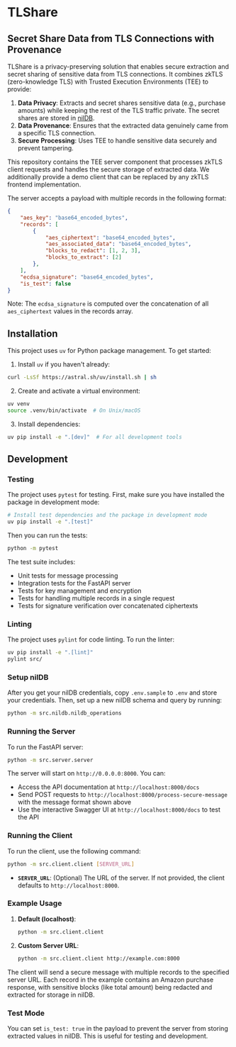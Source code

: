 # TLShare
## Secret Share Data from TLS Connections with Provenance

TLShare is a privacy-preserving solution that enables secure extraction and secret sharing of sensitive data from TLS connections.
It combines zkTLS (zero-knowledge TLS) with Trusted Execution Environments (TEE) to provide:
1. **Data Privacy**: Extracts and secret shares sensitive data (e.g., purchase amounts) while keeping the rest of the TLS traffic private. The secret shares are stored in [nilDB](https://docs.nillion.com/build/secret-vault).
2. **Data Provenance**: Ensures that the extracted data genuinely came from a specific TLS connection.
3. **Secure Processing**: Uses TEE to handle sensitive data securely and prevent tampering.

This repository contains the TEE server component that processes zkTLS client requests and handles the secure storage of extracted data.
We additionally provide a demo client that can be replaced by any zkTLS frontend implementation.

The server accepts a payload with multiple records in the following format:
```json
{
    "aes_key": "base64_encoded_bytes",
    "records": [
        {
            "aes_ciphertext": "base64_encoded_bytes",
            "aes_associated_data": "base64_encoded_bytes",
            "blocks_to_redact": [1, 2, 3],
            "blocks_to_extract": [2]
        },
    ],
    "ecdsa_signature": "base64_encoded_bytes",
    "is_test": false
}
```

Note: The `ecdsa_signature` is computed over the concatenation of all `aes_ciphertext` values in the records array.

## Installation

This project uses `uv` for Python package management. To get started:

1. Install `uv` if you haven't already:
```bash
curl -LsSf https://astral.sh/uv/install.sh | sh
```

2. Create and activate a virtual environment:
```bash
uv venv
source .venv/bin/activate  # On Unix/macOS
```

3. Install dependencies:
```bash
uv pip install -e ".[dev]"  # For all development tools
```

## Development

### Testing

The project uses `pytest` for testing. First, make sure you have installed the package in development mode:

```bash
# Install test dependencies and the package in development mode
uv pip install -e ".[test]"
```

Then you can run the tests:

```bash
python -m pytest
```

The test suite includes:
- Unit tests for message processing
- Integration tests for the FastAPI server
- Tests for key management and encryption
- Tests for handling multiple records in a single request
- Tests for signature verification over concatenated ciphertexts

### Linting

The project uses `pylint` for code linting. To run the linter:

```bash
uv pip install -e ".[lint]"
pylint src/
```

### Setup nilDB
After you get your nilDB credentials, copy `.env.sample` to `.env` and store your credentials.
Then, set up a new nilDB schema and query by running:
```bash
python -m src.nildb.nildb_operations
```

### Running the Server
To run the FastAPI server:
```bash
python -m src.server.server
```

The server will start on `http://0.0.0.0:8000`. You can:

- Access the API documentation at `http://localhost:8000/docs`
- Send POST requests to `http://localhost:8000/process-secure-message` with the message format shown above
- Use the interactive Swagger UI at `http://localhost:8000/docs` to test the API

### Running the Client

To run the client, use the following command:

```bash
python -m src.client.client [SERVER_URL]
```

- **`SERVER_URL`**: (Optional) The URL of the server. If not provided, the client defaults to `http://localhost:8000`.

### Example Usage

1. **Default (localhost)**:
   ```bash
   python -m src.client.client
   ```

2. **Custom Server URL**:
   ```bash
   python -m src.client.client http://example.com:8000
   ```

The client will send a secure message with multiple records to the specified server URL. Each record in the example contains an Amazon purchase response, with sensitive blocks (like total amount) being redacted and extracted for storage in nilDB.

### Test Mode

You can set `is_test: true` in the payload to prevent the server from storing extracted values in nilDB. This is useful for testing and development.
